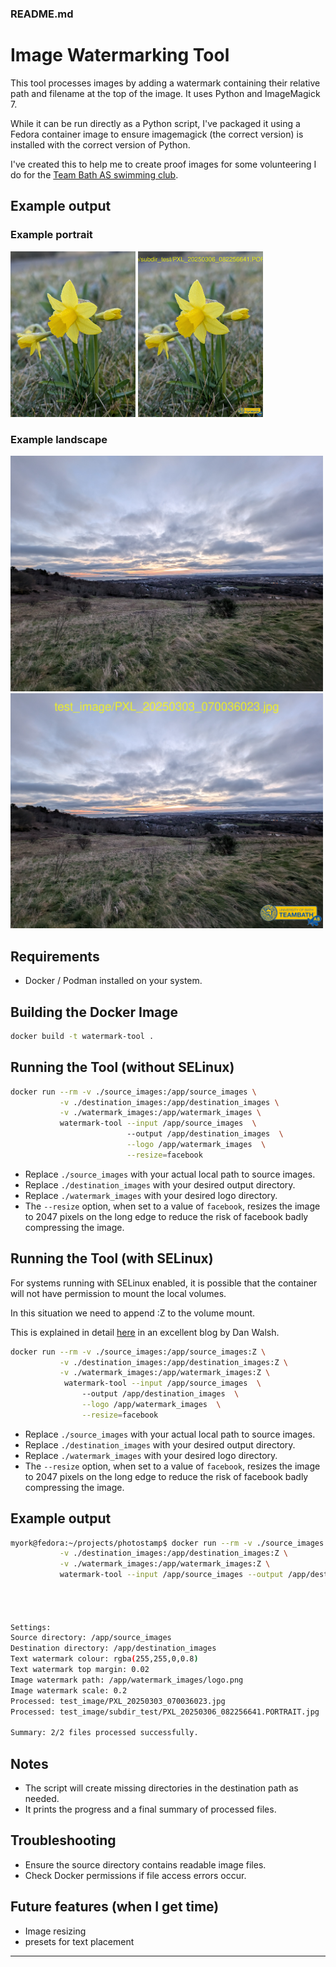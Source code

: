 ### README.md

# Image Watermarking Tool

This tool processes images by adding a watermark containing their relative path and filename at the top of the image. It uses Python and ImageMagick 7.

While it can be run directly as a Python script, I've packaged it using a Fedora container image to ensure imagemagick (the correct version) is installed with the correct version of Python.

I've created this to help me to create proof images for some volunteering I do for the [Team Bath AS swimming club](https://uk.gomotionapp.com/team/reczzasuk/page/home).

## Example output
### Example portrait
<img src="./example_images/PXL_20250306_082256641.PORTRAIT%20copy.jpg" alt="drawing" width="200"/>
<img src="./example_images/PXL_20250306_082256641.PORTRAIT.jpg" alt="drawing" width="200"/>

### Example landscape
<img src="./example_images/PXL_20250303_070036023 copy.jpg" alt="drawing" width="500"/>
<img src="./example_images/PXL_20250303_070036023.jpg" alt="drawing" width="500"/>

## Requirements
- Docker / Podman installed on your system.

## Building the Docker Image

```bash
docker build -t watermark-tool .
```

## Running the Tool (without SELinux)

```bash
docker run --rm -v ./source_images:/app/source_images \
           -v ./destination_images:/app/destination_images \
           -v ./watermark_images:/app/watermark_images \
           watermark-tool --input /app/source_images  \  
                          --output /app/destination_images  \
                          --logo /app/watermark_images  \
                          --resize=facebook
```

- Replace `./source_images` with your actual local path to source images.
- Replace `./destination_images` with your desired output directory.
- Replace `./watermark_images` with your desired logo directory.
- The `--resize` option, when set to a value of `facebook`, resizes the image to 2047 pixels on the long edge to reduce the risk of facebook badly compressing the image.

## Running the Tool (with SELinux)
For systems running with SELinux enabled, it is possible that the container will not have permission to mount the local volumes. 

In this situation we need to append :Z to the volume mount.

This is explained in detail [here](https://www.redhat.com/en/blog/user-namespaces-selinux-rootless-containers) in an excellent blog by Dan Walsh.


```bash
docker run --rm -v ./source_images:/app/source_images:Z \
           -v ./destination_images:/app/destination_images:Z \
           -v ./watermark_images:/app/watermark_images:Z \
            watermark-tool --input /app/source_images  \  
                --output /app/destination_images  \
                --logo /app/watermark_images  \
                --resize=facebook
```

- Replace `./source_images` with your actual local path to source images.
- Replace `./destination_images` with your desired output directory.
- Replace `./watermark_images` with your desired logo directory.
- The `--resize` option, when set to a value of `facebook`, resizes the image to 2047 pixels on the long edge to reduce the risk of facebook badly compressing the image.


## Example output
```bash
myork@fedora:~/projects/photostamp$ docker run --rm -v ./source_images:/app/source_images:Z \
           -v ./destination_images:/app/destination_images:Z \
           -v ./watermark_images:/app/watermark_images:Z \
           watermark-tool --input /app/source_images --output /app/destination_images --logo /app/watermark_images




Settings:
Source directory: /app/source_images
Destination directory: /app/destination_images
Text watermark colour: rgba(255,255,0,0.8)
Text watermark top margin: 0.02
Image watermark path: /app/watermark_images/logo.png
Image watermark scale: 0.2
Processed: test_image/PXL_20250303_070036023.jpg
Processed: test_image/subdir_test/PXL_20250306_082256641.PORTRAIT.jpg

Summary: 2/2 files processed successfully.
```

## Notes
- The script will create missing directories in the destination path as needed.
- It prints the progress and a final summary of processed files.

## Troubleshooting
- Ensure the source directory contains readable image files.
- Check Docker permissions if file access errors occur.

## Future features (when I get time)
- Image resizing
- presets for text placement
---



